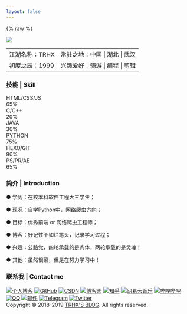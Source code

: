 ```yaml
---
layout: false
---
```

{% raw %}
<!DOCTYPE HTML>
<html lang="zh-CN">

<head>
	<meta charset="utf-8">
	<meta name="viewport" content="width=device-width, initial-scale=1.0, maximum-scale=1.0, user-scalable=0">
	<title>TRHX'S BLOG | ABOUT</title>
	<meta name="keywords" content="TRHX,关于">
	<meta name="description" content="关于TRHX">
	<meta name="author" content="TRHX,admin@itrhx.com">
	<link rel="shortcut icon" href="https://cdn.jsdelivr.net/gh/TRHX/CDN-for-itrhx.com@2.1.4/images/favicon.ico"
		type="image/x-icon">
	<script src="https://cdn.jsdelivr.net/gh/TRHX/CDN-for-itrhx.com@2.1.4/about/sakura.js"></script>
	<link rel="stylesheet" href="https://cdn.jsdelivr.net/gh/TRHX/CDN-for-itrhx.com@2.1.4/about/about.css">
	<link href="https://cdn.bootcss.com/font-awesome/5.10.0-12/css/all.css" rel="stylesheet">
</head>
<body ondragstart="window.event.returnValue=false" oncontextmenu="window.event.returnValue=false"
	onselectstart="event.returnValue=false">
	<script>
		document.onkeydown = function () {
			if (window.event && window.event.keyCode == 123) {
				event.keyCode = 0;
				event.returnValue = false;
				return false;
			}
		};
	</script>
	<audio autoplay loop>
		<source src="https://cdn.jsdelivr.net/gh/TRHX/CDN-for-itrhx.com@2.1.4/music/sillyboy.mp3" type="audio/mpeg">
		您的浏览器不支持audio标签，无法播放音乐！
	</audio>
	<div class="mdui-container">
		<div class="showarea-1">
			<a href="https://www.itrhx.com/" target="_blank">
				<img id="mainicon" src='https://cdn.jsdelivr.net/gh/TRHX/CDN-for-itrhx.com@2.1.4/images/trhx.png'></img>
			</a>
			<table>
				<tr>
					<td><i class="fa fa-user-tie fa-fw"></i> 江湖名称：TRHX</td>
					<td><i class="fa fa-map-marker-alt fa-fw"></i> 常驻之地：中国 | 湖北 | 武汉</td>
				</tr>
				<tr>
					<td><i class="fa fa-birthday-cake fa-fw"></i> 初度之辰：1999</td>
					<td><i class="fas fa-biking fa-fw"></i> 兴趣爱好：骑游 | 编程 | 剪辑</td>
				</tr>
			</table>
		</div>
	</div>
	<div class="mdui-container">
		<div class="showarea-2">
			<h3>技能 | Skill</h3>
			<div>
				<section class="skill">
					<div class="item">
						<div class="describe">
							HTML/CSS/JS
						</div>
						<div class="progress">
							<span class="green" style="width: 65%;"><span>65%</span></span>
						</div>
					</div>
					<div class="item">
						<div class="describe">
							C/C++
						</div>
						<div class="progress">
							<span class="orange" style="width: 20%;"><span>20%</span></span>
						</div>
					</div>
					<div class="item">
						<div class="describe">
							JAVA
						</div>
						<div class="progress">
							<span class="red" style="width: 30%;"><span>30%</span></span>
						</div>
					</div>
					<div class="item">
						<div class="describe">
							PYTHON
						</div>
						<div class="progress">
							<span class="blue" style="width: 75%;"><span>75%</span></span>
						</div>
					</div>
					<div class="item">
						<div class="describe">
							HEXO/GIT
						</div>
						<div class="progress">
							<span class="darkblue" style="width: 90%;"><span>90%</span></span>
						</div>
					</div>
					<div class="item">
						<div class="describe">
							PS/PR/AE
						</div>
						<div class="progress">
							<span class="orange" style="width: 65%;"><span>65%</span></span>
						</div>
					</div>
				</section>
			</div>
		</div>
		<div class="showarea-3">
			<h3>简介 | Introduction</h3>
			<p>● 学历：在校本科软件工程大三学生；</p>
			<p>● 现况：自学Python中，网络爬虫方向；</p>
			<p>● 目标：优秀前端 or 网络爬虫工程师；</p>
			<p>● 博客：好记性不如烂笔头，记录学习过程；</p>
			<p>● 兴趣：公路党，四轮承载的是肉体，两轮承载的是灵魂！</p>
			<p>● 其他：虽然很菜，但是在努力学习中！</p>
		</div>
	</div>
	<div class="mdui-container">
		<div class="showarea-4">
			<h3>联系我 | Contact me</h3>
			<a href="https://www.itrhx.com/" target="_blank"><img src="https://cdn.jsdelivr.net/gh/TRHX/CDN-for-itrhx.com@2.1.4/about/icon/hexo.png" class="icon" title="个人博客"></a>
			<a href="https://github.com/TRHX" target="_blank"><img src="https://cdn.jsdelivr.net/gh/TRHX/CDN-for-itrhx.com@2.1.4/about/icon/github.png" class="icon"
					title="GitHub"></a>
			<a href="https://itrhx.blog.csdn.net/" target="_blank"><img src="https://cdn.jsdelivr.net/gh/TRHX/CDN-for-itrhx.com@2.1.4/about/icon/csdn.png" class="icon"
					title="CSDN"></a>
			<a href="https://www.cnblogs.com/TRHX/" target="_blank"><img src="https://cdn.jsdelivr.net/gh/TRHX/CDN-for-itrhx.com@2.1.4/about/icon/cnblogs.png" class="icon" title="博客园"></a>
			<a href="https://www.zhihu.com/people/tan-70-56/activities" target="_blank"><img src="https://cdn.jsdelivr.net/gh/TRHX/CDN-for-itrhx.com@2.1.4/about/icon/zhihu.png"
					class="icon" title="知乎"></a>
			<a href="https://music.163.com/#/user/home?id=1379654769" target="_blank"><img src="https://cdn.jsdelivr.net/gh/TRHX/CDN-for-itrhx.com@2.1.4/about/icon/netease.png"
					class="icon" title="网易云音乐"></a>
			<a href="https://space.bilibili.com/314463806" target="_blank"><img src="https://cdn.jsdelivr.net/gh/TRHX/CDN-for-itrhx.com@2.1.4/about/icon/bilibili.png" class="icon"
					title="哔哩哔哩"></a>
			<a href="http://wpa.qq.com/msgrd?v=3&uin=2273902448&site=qq&menu=yes" target="_blank"><img
					src="https://cdn.jsdelivr.net/gh/TRHX/CDN-for-itrhx.com@2.1.4/about/icon/qq.png" class="icon" title="QQ"></a>
			<a href="mailto:admin@itrhx.com" target="_blank"><img src="https://cdn.jsdelivr.net/gh/TRHX/CDN-for-itrhx.com@2.1.4/about/icon/mail.png" class="icon" title="邮件"></a>
			<a href="https://t.me/TRHX" target="_blank"><img src="https://cdn.jsdelivr.net/gh/TRHX/CDN-for-itrhx.com@2.1.4/about/icon/telegram.png" class="icon"
					title="Telegram"></a>
			<a href="https://twitter.com/TRHX6" target="_blank"><img src="https://cdn.jsdelivr.net/gh/TRHX/CDN-for-itrhx.com@2.1.4/about/icon/twitter.png" class="icon"
					title="Twitter"></a>
			<!--<a href="https://www.facebook.com/profile.php?id=100039716302318" target="_blank"><img
					src="https://cdn.jsdelivr.net/gh/TRHX/CDN-for-itrhx.com@2.1.4/about/icon/facebook.png" class="icon" title="Facebook"></a>-->
		</div>
	</div>
	<footer id="footer">
		Copyright © 2018-2019 <a href="https://www.itrhx.com/" target="_blank">TRHX'S BLOG</a>. All rights reserved.
	</footer>
	<canvas id="sakura"></canvas>
	<script>
		if ('addEventListener' in window) {
			window.addEventListener('load', function () { document.body.className = document.body.className.replace(/\bis-loading\b/, ''); });
			document.body.className += (navigator.userAgent.match(/(MSIE|rv:11\.0)/) ? ' is-ie' : '');
		}
	</script>
	<script id="sakura_point_vsh" type="x-shader/x_vertex">
		uniform mat4 uProjection;
		uniform mat4 uModelview;
		uniform vec3 uResolution;
		uniform vec3 uOffset;
		uniform vec3 uDOF;  //x:focus distance, y:focus radius, z:max radius
		uniform vec3 uFade; //x:start distance, y:half distance, z:near fade start

		attribute vec3 aPosition;
		attribute vec3 aEuler;
		attribute vec2 aMisc; //x:size, y:fade

		varying vec3 pposition;
		varying float psize;
		varying float palpha;
		varying float pdist;

		//varying mat3 rotMat;
		varying vec3 normX;
		varying vec3 normY;
		varying vec3 normZ;
		varying vec3 normal;

		varying float diffuse;
		varying float specular;
		varying float rstop;
		varying float distancefade;

		void main(void) {
		// Projection is based on vertical angle
		vec4 pos = uModelview * vec4(aPosition + uOffset, 1.0);
		gl_Position = uProjection * pos;
		gl_PointSize = aMisc.x * uProjection[1][1] / -pos.z * uResolution.y * 0.5;

		pposition = pos.xyz;
		psize = aMisc.x;
		pdist = length(pos.xyz);
		palpha = smoothstep(0.0, 1.0, (pdist - 0.1) / uFade.z);

		vec3 elrsn = sin(aEuler);
		vec3 elrcs = cos(aEuler);
		mat3 rotx = mat3(
		1.0, 0.0, 0.0,
		0.0, elrcs.x, elrsn.x,
		0.0, -elrsn.x, elrcs.x
		);
		mat3 roty = mat3(
		elrcs.y, 0.0, -elrsn.y,
		0.0, 1.0, 0.0,
		elrsn.y, 0.0, elrcs.y
		);
		mat3 rotz = mat3(
		elrcs.z, elrsn.z, 0.0, 
		-elrsn.z, elrcs.z, 0.0,
		0.0, 0.0, 1.0
		);
		mat3 rotmat = rotx * roty * rotz;
		normal = rotmat[2];

		mat3 trrotm = mat3(
		rotmat[0][0], rotmat[1][0], rotmat[2][0],
		rotmat[0][1], rotmat[1][1], rotmat[2][1],
		rotmat[0][2], rotmat[1][2], rotmat[2][2]
		);
		normX = trrotm[0];
		normY = trrotm[1];
		normZ = trrotm[2];

		const vec3 lit = vec3(0.6917144638660746, 0.6917144638660746, -0.20751433915982237);

		float tmpdfs = dot(lit, normal);
		if(tmpdfs < 0.0) {
		normal = -normal;
		tmpdfs = dot(lit, normal);
		}
		diffuse = 0.4 + tmpdfs;

		vec3 eyev = normalize(-pos.xyz);
		if(dot(eyev, normal) > 0.0) {
		vec3 hv = normalize(eyev + lit);
		specular = pow(max(dot(hv, normal), 0.0), 20.0);
		}
		else {
		specular = 0.0;
		}

		rstop = clamp((abs(pdist - uDOF.x) - uDOF.y) / uDOF.z, 0.0, 1.0);
		rstop = pow(rstop, 0.5);
		//-0.69315 = ln(0.5)
		distancefade = min(1.0, exp((uFade.x - pdist) * 0.69315 / uFade.y));
		}
	</script>
	<script id="sakura_point_fsh" type="x-shader/x_fragment">
		#ifdef GL_ES
		//precision mediump float;
		precision highp float;
		#endif

		uniform vec3 uDOF;  //x:focus distance, y:focus radius, z:max radius
		uniform vec3 uFade; //x:start distance, y:half distance, z:near fade start

		const vec3 fadeCol = vec3(0.08, 0.03, 0.06);

		varying vec3 pposition;
		varying float psize;
		varying float palpha;
		varying float pdist;

		//varying mat3 rotMat;
		varying vec3 normX;
		varying vec3 normY;
		varying vec3 normZ;
		varying vec3 normal;

		varying float diffuse;
		varying float specular;
		varying float rstop;
		varying float distancefade;

		float ellipse(vec2 p, vec2 o, vec2 r) {
		vec2 lp = (p - o) / r;
		return length(lp) - 1.0;
		}

		void main(void) {
		vec3 p = vec3(gl_PointCoord - vec2(0.5, 0.5), 0.0) * 2.0;
		vec3 d = vec3(0.0, 0.0, -1.0);
		float nd = normZ.z; //dot(-normZ, d);
		if(abs(nd) < 0.0001) discard;

		float np = dot(normZ, p);
		vec3 tp = p + d * np / nd;
		vec2 coord = vec2(dot(normX, tp), dot(normY, tp));

		//angle = 15 degree
		const float flwrsn = 0.258819045102521;
		const float flwrcs = 0.965925826289068;
		mat2 flwrm = mat2(flwrcs, -flwrsn, flwrsn, flwrcs);
		vec2 flwrp = vec2(abs(coord.x), coord.y) * flwrm;

		float r;
		if(flwrp.x < 0.0) {
		r = ellipse(flwrp, vec2(0.065, 0.024) * 0.5, vec2(0.36, 0.96) * 0.5);
		}
		else {
		r = ellipse(flwrp, vec2(0.065, 0.024) * 0.5, vec2(0.58, 0.96) * 0.5);
		}

		if(r > rstop) discard;

		vec3 col = mix(vec3(1.0, 0.8, 0.75), vec3(1.0, 0.9, 0.87), r);
		float grady = mix(0.0, 1.0, pow(coord.y * 0.5 + 0.5, 0.35));
		col *= vec3(1.0, grady, grady);
		col *= mix(0.8, 1.0, pow(abs(coord.x), 0.3));
		col = col * diffuse + specular;

		col = mix(fadeCol, col, distancefade);

		float alpha = (rstop > 0.001)? (0.5 - r / (rstop * 2.0)) : 1.0;
		alpha = smoothstep(0.0, 1.0, alpha) * palpha;

		gl_FragColor = vec4(col * 0.5, alpha);
		}
	</script>
	<!-- effects -->
	<script id="fx_common_vsh" type="x-shader/x_vertex">
		uniform vec3 uResolution;
		attribute vec2 aPosition;

		varying vec2 texCoord;
		varying vec2 screenCoord;

		void main(void) {
		gl_Position = vec4(aPosition, 0.0, 1.0);
		texCoord = aPosition.xy * 0.5 + vec2(0.5, 0.5);
		screenCoord = aPosition.xy * vec2(uResolution.z, 1.0);
		}
	</script>
	<script id="bg_fsh" type="x-shader/x_fragment">
		#ifdef GL_ES
		//precision mediump float;
		precision highp float;
		#endif

		uniform vec2 uTimes;

		varying vec2 texCoord;
		varying vec2 screenCoord;

		void main(void) {
		vec3 col;
		float c;
		vec2 tmpv = texCoord * vec2(0.8, 1.0) - vec2(0.95, 1.0);
		c = exp(-pow(length(tmpv) * 1.8, 2.0));
		col = mix(vec3(0.02, 0.0, 0.03), vec3(0.96, 0.98, 1.0) * 1.5, c);
		gl_FragColor = vec4(col * 0.5, 1.0);
		}
	</script>
	<script id="fx_brightbuf_fsh" type="x-shader/x_fragment">
		#ifdef GL_ES
		//precision mediump float;
		precision highp float;
		#endif
		uniform sampler2D uSrc;
		uniform vec2 uDelta;

		varying vec2 texCoord;
		varying vec2 screenCoord;

		void main(void) {
		vec4 col = texture2D(uSrc, texCoord);
		gl_FragColor = vec4(col.rgb * 2.0 - vec3(0.5), 1.0);
		}
	</script>
	<script id="fx_dirblur_r4_fsh" type="x-shader/x_fragment">
		#ifdef GL_ES
		//precision mediump float;
		precision highp float;
		#endif
		uniform sampler2D uSrc;
		uniform vec2 uDelta;
		uniform vec4 uBlurDir; //dir(x, y), stride(z, w)

		varying vec2 texCoord;
		varying vec2 screenCoord;

		void main(void) {
		vec4 col = texture2D(uSrc, texCoord);
		col = col + texture2D(uSrc, texCoord + uBlurDir.xy * uDelta);
		col = col + texture2D(uSrc, texCoord - uBlurDir.xy * uDelta);
		col = col + texture2D(uSrc, texCoord + (uBlurDir.xy + uBlurDir.zw) * uDelta);
		col = col + texture2D(uSrc, texCoord - (uBlurDir.xy + uBlurDir.zw) * uDelta);
		gl_FragColor = col / 5.0;
		}
	</script>
	<!-- effect fragment shader template -->
	<script id="fx_common_fsh" type="x-shader/x_fragment">
		#ifdef GL_ES
		//precision mediump float;
		precision highp float;
		#endif
		uniform sampler2D uSrc;
		uniform vec2 uDelta;

		varying vec2 texCoord;
		varying vec2 screenCoord;

		void main(void) {
		gl_FragColor = texture2D(uSrc, texCoord);
		}
	</script>
	<!-- post processing -->
	<script id="pp_final_vsh" type="x-shader/x_vertex">
		uniform vec3 uResolution;
		attribute vec2 aPosition;
		varying vec2 texCoord;
		varying vec2 screenCoord;
		void main(void) {
		gl_Position = vec4(aPosition, 0.0, 1.0);
		texCoord = aPosition.xy * 0.5 + vec2(0.5, 0.5);
		screenCoord = aPosition.xy * vec2(uResolution.z, 1.0);
		}
	</script>
	<script id="pp_final_fsh" type="x-shader/x_fragment">
		#ifdef GL_ES
		//precision mediump float;
		precision highp float;
		#endif
		uniform sampler2D uSrc;
		uniform sampler2D uBloom;
		uniform vec2 uDelta;
		varying vec2 texCoord;
		varying vec2 screenCoord;
		void main(void) {
		vec4 srccol = texture2D(uSrc, texCoord) * 2.0;
		vec4 bloomcol = texture2D(uBloom, texCoord);
		vec4 col;
		col = srccol + bloomcol * (vec4(1.0) + srccol);
		col *= smoothstep(1.0, 0.0, pow(length((texCoord - vec2(0.5)) * 2.0), 1.2) * 0.5);
		col = pow(col, vec4(0.45454545454545)); //(1.0 / 2.2)

		gl_FragColor = vec4(col.rgb, 1.0);
		gl_FragColor.a = 1.0;
		}
	</script>
</body>

</html>
{% endraw %}